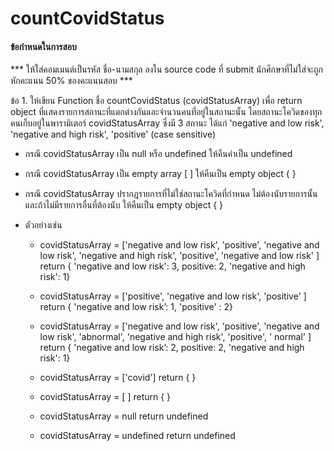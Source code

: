 # countCovidStatus

#### ข้อกำหนดในการสอบ

\*\*\* ให้ใส่คอมเมนต์เป็นรหัส ชื่อ-นามสกุล ลงใน source code ที่ submit นักศึกษาที่ไม่ใส่จะถูกหักคะแนน 50% ของคะแนนสอบ \*\*\*

ข้อ 1. ให้เขียน Function ชื่อ countCovidStatus (covidStatusArray) เพื่อ return object ที่แสดงรายการสถานะที่แตกต่างกันและจำนวนคนที่อยู่ในสถานะนั้น โดยสถานะโควิดของทุกคนเก็บอยู่ในพารามิเตอร์ covidStatusArray ซึ่งมี 3 สถานะ ได้แก่ 'negative and low risk', 'negative and high risk', 'positive' (case sensitive)

- กรณี covidStatusArray เป็น null หรือ undefined ให้คืนค่าเป็น undefined
- กรณี covidStatusArray เป็น empty array [ ] ให้คืนเป็น empty object { }
- กรณี covidStatusArray ปรากฎรายการที่ไม่ใช่สถานะโควิดที่กำหนด ไม่ต้องนับรายการนั้น และถ้าไม่มีรายการอื่นที่ต้องนับ ให้คืนเป็น empty object { }

- ตัวอย่างเช่น
  - covidStatusArray = ['negative and low risk', 'positive', 'negative and low risk', 'negative and high risk', 'positive', 'negative and low risk' ] return { 'negative and low risk': 3, positive: 2, 'negative and high risk': 1}
  - covidStatusArray = ['positive', 'negative and low risk', 'positive' ] return { 'negative and low risk’: 1, 'positive' : 2}
  - covidStatusArray = ['negative and low risk', 'positive', 'negative and low risk', 'abnormal', 'negative and high risk', 'positive', ' normal' ] return { 'negative and low risk’: 2, positive: 2, 'negative and high risk': 1}
  - covidStatusArray = ['covid'] return { }
  - covidStatusArray = [ ] return { }
  
  - covidStatusArray = null return undefined
  - covidStatusArray = undefined return undefined
